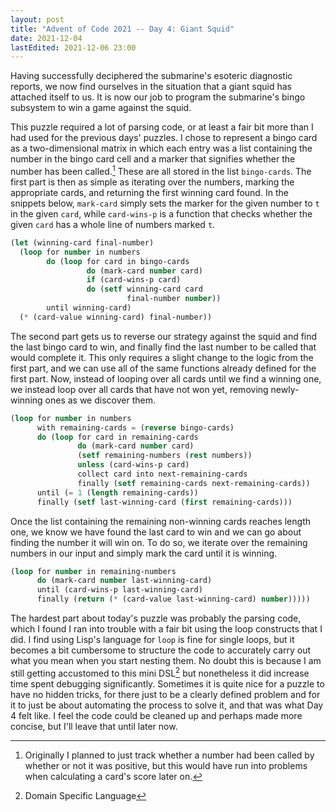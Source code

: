 ```yaml
---
layout: post
title: "Advent of Code 2021 -- Day 4: Giant Squid"
date: 2021-12-04
lastEdited: 2021-12-06 23:00
---
```


Having successfully deciphered the submarine's esoteric diagnostic reports, we
now find ourselves in the situation that a giant squid has attached itself to
us. It is now our job to program the submarine's bingo subsystem to win a game
against the squid.

This puzzle required a lot of parsing code, or at least a fair bit more than I
had used for the previous days' puzzles. I chose to represent a bingo card as a
two-dimensional matrix in which each entry was a list containing the number in
the bingo card cell and a marker that signifies whether the number has been
called.[^1] These are all stored in the list `bingo-cards`. The first part is
then as simple as iterating over the numbers, marking the appropriate cards,
and returning the first winning card found. In the snippets below, `mark-card`
simply sets the marker for the given number to `t` in the given `card`, while
`card-wins-p` is a function that checks whether the given `card` has a whole
line of numbers marked `t`.

```lisp
(let (winning-card final-number)
  (loop for number in numbers
        do (loop for card in bingo-cards
                 do (mark-card number card)
                 if (card-wins-p card)
                 do (setf winning-card card
                          final-number number))
        until winning-card)
  (* (card-value winning-card) final-number))
```

The second part gets us to reverse our strategy against the squid and find the
last bingo card to win, and finally find the last number to be called that
would complete it. This only requires a slight change to the logic from the
first part, and we can use all of the same functions already defined for the
first part. Now, instead of looping over all cards until we find a winning one,
we instead loop over all cards that have not won yet, removing newly-winning
ones as we discover them. 

```lisp
(loop for number in numbers
	  with remaining-cards = (reverse bingo-cards)
	  do (loop for card in remaining-cards
			   do (mark-card number card)
			   (setf remaining-numbers (rest numbers))
			   unless (card-wins-p card)
			   collect card into next-remaining-cards
			   finally (setf remaining-cards next-remaining-cards))
	  until (= 1 (length remaining-cards))
	  finally (setf last-winning-card (first remaining-cards)))
```

Once the list containing the remaining non-winning cards reaches length one, we
know we have found the last card to win and we can go about finding the number
it will win on. To do so, we iterate over the remaining numbers in our input
and simply mark the card until it is winning.

```lisp
(loop for number in remaining-numbers
	  do (mark-card number last-winning-card)
	  until (card-wins-p last-winning-card)
	  finally (return (* (card-value last-winning-card) number)))))
```

The hardest part about today's puzzle was probably the parsing code, which I
found I ran into trouble with a fair bit using the loop constructs that I did.
I find using Lisp's language for `loop` is fine for single loops, but it
becomes a bit cumbersome to structure the code to accurately carry out what you
mean when you start nesting them. No doubt this is because I am still getting
accustomed to this mini DSL[^2] but nonetheless it did increase time spent
debugging significantly. Sometimes it is quite nice for a puzzle to have no
hidden tricks, for there just to be a clearly defined problem and for it to
just be about automating the process to solve it, and that was what Day 4 felt
like. I feel the code could be cleaned up and perhaps made more concise, but
I'll leave that until later now.

[^1]: Originally I planned to just track whether a number had been called by whether or not it was positive, but this would have run into problems when calculating a card's score later on.

[^2]: Domain Specific Language
